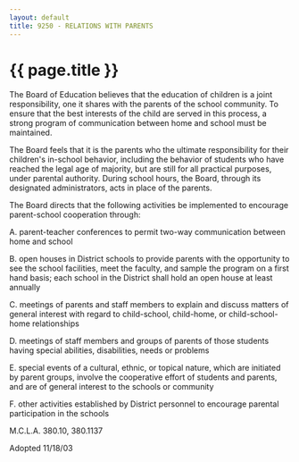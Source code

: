 ```yaml
---
layout: default
title: 9250 - RELATIONS WITH PARENTS
---
```


{{ page.title }}
================

The Board of Education believes that the education of children is a
joint responsibility, one it shares with the parents of the school
community. To ensure that the best interests of the child are served in
this process, a strong program of communication between home and school
must be maintained.

The Board feels that it is the parents who the ultimate responsibility
for their children's in-school behavior, including the behavior of
students who have reached the legal age of majority, but are still for
all practical purposes, under parental authority. During school hours,
the Board, through its designated administrators, acts in place of the
parents.

The Board directs that the following activities be implemented to
encourage parent-school cooperation through:

A. parent-teacher conferences to permit two-way communication between
home and school

B. open houses in District schools to provide parents with the
opportunity to see the school facilities, meet the faculty, and sample
the program on a first hand basis; each school in the District shall
hold an open house at least annually

C. meetings of parents and staff members to explain and discuss matters
of general interest with regard to child-school, child-home, or
child-school-home relationships

D. meetings of staff members and groups of parents of those students
having special abilities, disabilities, needs or problems

E. special events of a cultural, ethnic, or topical nature, which are
initiated by parent groups, involve the cooperative effort of students
and parents, and are of general interest to the schools or community

F. other activities established by District personnel to encourage
parental participation in the schools

M.C.L.A. 380.10, 380.1137

Adopted 11/18/03
